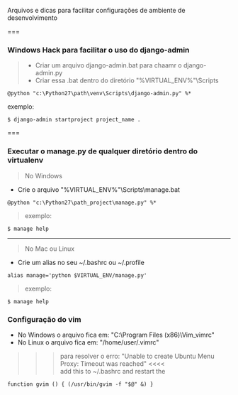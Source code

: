 Arquivos e dicas para facilitar configurações de ambiente de desenvolvimento

===
### Windows Hack para facilitar o uso do django-admin
> * Criar um arquivo django-admin.bat para chaamr o django-admin.py
> * Criar essa .bat dentro do diretório "%VIRTUAL_ENV%"\Scripts
```
@python "c:\Python27\path\venv\Scripts\django-admin.py" %* 
```   
exemplo:      
```
$ django-admin startproject project_name .
```

===

### Executar o manage.py de qualquer diretório dentro do virtualenv
> No Windows
* Crie o arquivo "%VIRTUAL_ENV%"\Scripts\manage.bat    
```
@python "c:\Python27\path_project\manage.py" %* 
```       
> exemplo:               
```
$ manage help
```      

---
> No Mac ou Linux
* Crie um alias no seu ~/.bashrc ou ~/.profile       
```
alias manage='python $VIRTUAL_ENV/manage.py'
```       
> exemplo:               
```
$ manage help
```


### Configuração do vim      
> 
* No Windows o arquivo fica em: "C:\Program Files (x86)\Vim\_vimrc" 
* No Linux o arquivo fica em: "/home/user/.vimrc"  
>>> para resolver o erro: "Unable to create Ubuntu Menu Proxy: Timeout was reached" <<<<      
add this to ~/.bashrc and restart the     
```     
function gvim () { (/usr/bin/gvim -f "$@" &) }
```     
